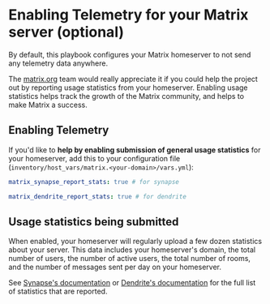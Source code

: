 # Enabling Telemetry for your Matrix server (optional)

By default, this playbook configures your Matrix homeserver to not send any telemetry data anywhere.

The [matrix.org](https://matrix.org) team would really appreciate it if you could help the project out by reporting
usage statistics from your homeserver. Enabling usage statistics helps track the
growth of the Matrix community, and helps to make Matrix a success.


## Enabling Telemetry

If you'd like to **help by enabling submission of general usage statistics** for your homeserver, add this to your configuration file (`inventory/host_vars/matrix.<your-domain>/vars.yml`):

```yaml
matrix_synapse_report_stats: true # for synapse 

matrix_dendrite_report_stats: true # for dendrite 
```


## Usage statistics being submitted

When enabled, your homeserver will regularly upload a few dozen statistics about your server.
This data includes your homeserver's domain, the total number of users, the number of active
users, the total number of rooms, and the number of messages sent per day on your homeserver.

See [Synapse's documentation](https://github.com/matrix-org/synapse/blob/develop/docs/usage/administration/monitoring/reporting_homeserver_usage_statistics.md#available-statistics) or [Dendrite's documentation](https://github.com/matrix-org/dendrite/blob/main/docs/FAQ.md#what-is-being-reported-when-enabling-phone-home-statistics)
for the full list of statistics that are reported.
